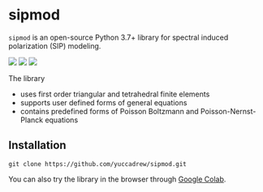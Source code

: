 # sipmod

`sipmod` is an open-source Python 3.7+ library for spectral induced polarization (SIP) modeling.

<a href="https://colab.research.google.com/github/yuccadrew/hello-world/blob/master/ex01.ipynb"><img src="https://colab.research.google.com/assets/colab-badge.svg"></a>
<a href="https://sipmod.readthedocs.io/" alt="Documentation"><img src="https://readthedocs.org/projects/pip/badge/?version=stable" /></a>
<a href="https://education.github.com/git-cheat-sheet-education.pdf" alt="Cheatsheet"><img src="https://img.shields.io/badge/GitHub-100000"></a>

The library

- uses first order triangular and tetrahedral finite elements
- supports user defined forms of general equations
- contains predefined forms of Poisson Boltzmann and Poisson-Nernst-Planck equations

## Installation
```
git clone https://github.com/yuccadrew/sipmod.git
```
You can also try the library in the browser through [Google Colab](https://colab.research.google.com/github/yuccadrew/hello-world/blob/master/ex01.ipynb).

